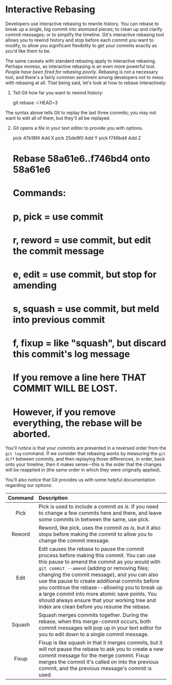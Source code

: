 # Interactive Rebasing

Developers use interactive rebasing to rewrite history. You can rebase to break up a single, big commit into atomized pieces; to clean up and clarify commit messages; or to simplify the timeline. Git's interactive rebasing tool allows you to rewind history and stop before each commit you want to modify, to allow you significant flexibility to get your commits exactly as you'd like them to be. 

The same caveats with standard rebasing apply to interactive rebasing. Perhaps moreso, as interactive rebasing is an even more powerful tool. _People have been fired for rebasing poorly_. Rebasing is not a necessary tool, and there's a fairly common sentiment among developers not to mess with rebasing at all. That being said, let's look at how to rebase interactively:

1) Tell Git how far you want to rewind history:

	git rebase -i HEAD~3
	
The syntax above tells Git to replay the last three commits; you may not want to edit all of them, but they'll all be replayed.

2) Git opens a file in your text editor to provide you with options. 
	
	pick 47b18f4 Add X
	pick 25de9f0 Add Y
	pick f746bd4 Add Z
	
	# Rebase 58a61e6..f746bd4 onto 58a61e6
	#
	# Commands:
	#  p, pick = use commit
	#  r, reword = use commit, but edit the commit message
	#  e, edit = use commit, but stop for amending
	#  s, squash = use commit, but meld into previous commit
	#  f, fixup = like "squash", but discard this commit's log message
	#
	# If you remove a line here THAT COMMIT WILL BE LOST.
	# However, if you remove everything, the rebase will be aborted.
	
You'll notice is that your commits are presented in a reversed order from the `git log` command. If we consider that rebasing works by measuring the `git diff` between commits, and then replaying those differences, in order, back onto your timeline, then it makes sense--this is the order that the changes will be reapplied in (the same order in which they were originally applied). 

You'll also notice that Git provides us with some helpful documentation regarding our options:

| Command  | Description  |
| :--------------:  | :-------------------------------- |
| Pick | Pick is used to include a commit _as is_. If you need to change a few commits here and there, and leave some commits in between the same, use pick. |
| Reword | Reword, like pick, uses the commit _as is_, but it also stops before making the commit to allow you to change the commit message. |
| Edit | Edit causes the rebase to pause the commit process before making this commit. You can use this pause to amend the commit as you would with `git commit --amend` (adding or removing files; changing the commit message), and you can also use the pause to create additional commits before you continue the rebase--allowing you to break up a large commit into more atomic save points. You should always ensure that your working tree and index are clean before you resume the rebase. |
| Squash | Squash merges commits together. During the rebase, when this merge-commit occurs, both commit messages will pop up in your text editor for you to edit down to a single commit message. |
| Fixup | Fixup is like squash in that it merges commits, but it will not pause the rebase to ask you to create a new commit message for the merge commit. Fixup merges the commit it's called on into the previous commit, and the previous message's commit is used. |



